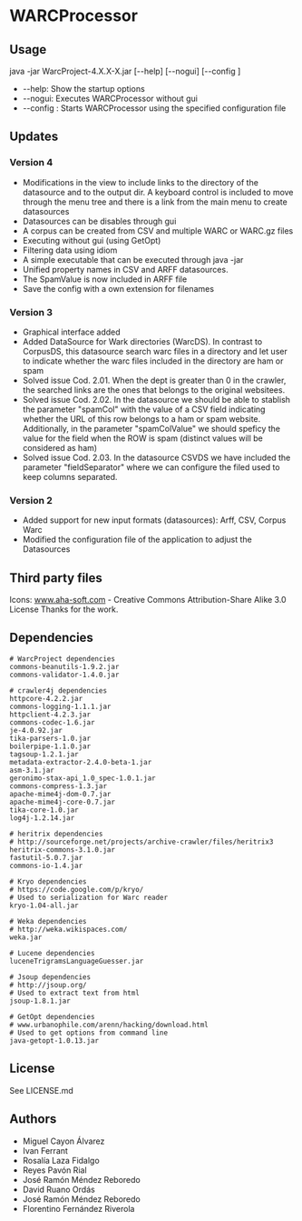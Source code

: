 # WARCProcessor

## Usage
java -jar WarcProject-4.X.X-X.jar [--help] [--nogui] [--config <path>]

* --help: Show the startup options
* --nogui: Executes WARCProcessor without gui
* --config <path>: Starts WARCProcessor using the specified configuration file

## Updates

### Version 4

* Modifications in the view to include links to the directory of the 
  datasource and to the output dir. A keyboard control is included to 
  move through the menu tree and there is a link from the main menu to create
  datasources
* Datasources can be disables through gui
* A corpus can be created from CSV and multiple WARC or WARC.gz files
* Executing without gui (using GetOpt)
* Filtering data using idiom
* A simple executable that can be executed through java -jar
* Unified property names in CSV and ARFF datasources.
* The SpamValue is now included in ARFF file
* Save the config with a own extension for filenames

### Version 3

* Graphical interface added
* Added DataSource for Wark directories (WarcDS). In contrast to CorpusDS, 
  this datasource search warc files in a directory and let user to indicate whether
  the warc files included in the directory are ham or spam
* Solved issue Cod. 2.01. When the dept is greater than 0 in the crawler, the searched 
  links are the ones that belongs to the original websitees.
* Solved issue Cod. 2.02. In the datasource we should be able to 
  stablish the parameter "spamCol" with the value of a CSV field indicating whether
  the URL of this row belongs to a ham or spam website. Additionally, in the parameter
  "spamColValue" we should speficy the value for the field when the ROW is spam 
  (distinct values will be considered as ham)
* Solved issue Cod. 2.03. In the datasource CSVDS we have included the parameter
 "fieldSeparator" where we can configure the filed used to keep columns separated.

### Version 2

* Added support for new input formats (datasources): Arff, CSV, Corpus Warc
* Modified the configuration file of the application to adjust the Datasources
  

## Third party files

Icons: www.aha-soft.com - Creative Commons Attribution-Share Alike 3.0 License
Thanks for the work.

## Dependencies
```
# WarcProject dependencies
commons-beanutils-1.9.2.jar
commons-validator-1.4.0.jar

# crawler4j dependencies
httpcore-4.2.2.jar
commons-logging-1.1.1.jar
httpclient-4.2.3.jar
commons-codec-1.6.jar
je-4.0.92.jar
tika-parsers-1.0.jar
boilerpipe-1.1.0.jar
tagsoup-1.2.1.jar
metadata-extractor-2.4.0-beta-1.jar
asm-3.1.jar
geronimo-stax-api_1.0_spec-1.0.1.jar
commons-compress-1.3.jar
apache-mime4j-dom-0.7.jar
apache-mime4j-core-0.7.jar
tika-core-1.0.jar
log4j-1.2.14.jar

# heritrix dependencies
# http://sourceforge.net/projects/archive-crawler/files/heritrix3
heritrix-commons-3.1.0.jar
fastutil-5.0.7.jar
commons-io-1.4.jar

# Kryo dependencies
# https://code.google.com/p/kryo/
# Used to serialization for Warc reader
kryo-1.04-all.jar

# Weka dependencies
# http://weka.wikispaces.com/
weka.jar

# Lucene dependencies
luceneTrigramsLanguageGuesser.jar

# Jsoup dependencies
# http://jsoup.org/
# Used to extract text from html
jsoup-1.8.1.jar

# GetOpt dependencies
# www.urbanophile.com/arenn/hacking/download.html
# Used to get options from command line
java-getopt-1.0.13.jar
```

## License

See LICENSE.md

## Authors
* Miguel Cayon Álvarez
* Ivan Ferrant
* Rosalía Laza Fidalgo
* Reyes Pavón Rial
* José Ramón Méndez Reboredo
* David Ruano Ordás
* José Ramón Méndez Reboredo
* Florentino Fernández Riverola
